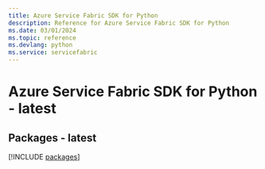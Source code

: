 ```yaml
---
title: Azure Service Fabric SDK for Python
description: Reference for Azure Service Fabric SDK for Python
ms.date: 03/01/2024
ms.topic: reference
ms.devlang: python
ms.service: servicefabric
---
```

# Azure Service Fabric SDK for Python - latest
## Packages - latest
[!INCLUDE [packages](service-fabric-index.md)]
